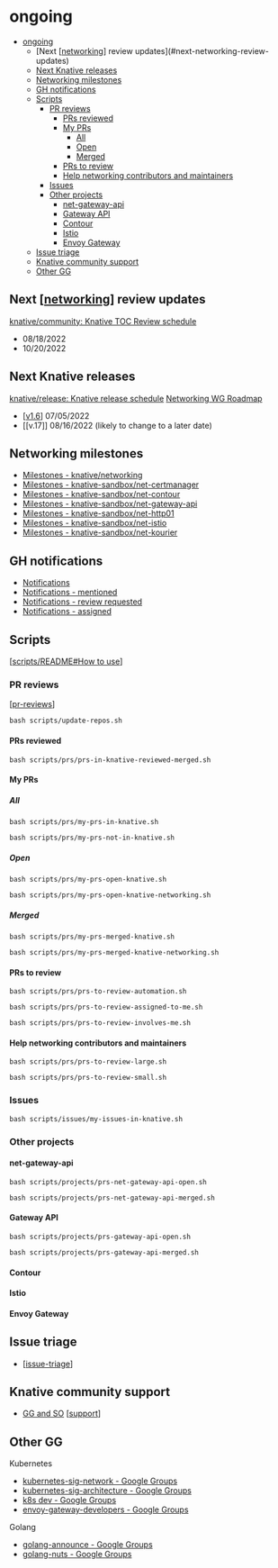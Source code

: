 # ongoing

- [ongoing](#ongoing)
  - [Next [[networking]] review updates](#next-networking-review-updates)
  - [Next Knative releases](#next-knative-releases)
  - [Networking milestones](#networking-milestones)
  - [GH notifications](#gh-notifications)
  - [Scripts](#scripts)
    - [PR reviews](#pr-reviews)
      - [PRs reviewed](#prs-reviewed)
      - [My PRs](#my-prs)
        - [All](#all)
        - [Open](#open)
        - [Merged](#merged)
      - [PRs to review](#prs-to-review)
      - [Help networking contributors and maintainers](#help-networking-contributors-and-maintainers)
    - [Issues](#issues)
    - [Other projects](#other-projects)
      - [net-gateway-api](#net-gateway-api)
      - [Gateway API](#gateway-api)
      - [Contour](#contour)
      - [Istio](#istio)
      - [Envoy Gateway](#envoy-gateway)
  - [Issue triage](#issue-triage)
  - [Knative community support](#knative-community-support)
  - [Other GG](#other-gg)

## Next [[networking]] review updates
[knative/community: Knative TOC Review schedule](https://github.com/knative/community/blob/main/mechanics/TOC-REVIEW.schedule)

- 08/18/2022
- 10/20/2022

## Next Knative releases
[knative/release: Knative release schedule](https://github.com/knative/release#release-schedule)
[Networking WG Roadmap](https://github.com/orgs/knative/projects/32/views/2?visibleFields=%5B%22Title%22%2C%22Assignees%22%2C%22Milestone%22%2C%22Status%22%2C%22Repository%22%2C%22Linked+Pull+Requests%22%5D&sortedBy%5Bdirection%5D=desc&sortedBy%5BcolumnId%5D=Milestone)

- [[v1.6]] 07/05/2022
- [[v.17]] 08/16/2022 (likely to change to a later date)

## Networking milestones
- [Milestones - knative/networking](https://github.com/knative/networking/milestones)
- [Milestones - knative-sandbox/net-certmanager](https://github.com/knative-sandbox/net-certmanager/milestones?with_issues=no)
- [Milestones - knative-sandbox/net-contour](https://github.com/knative-sandbox/net-contour/milestones)
- [Milestones - knative-sandbox/net-gateway-api](https://github.com/knative-sandbox/net-gateway-api/milestones)
- [Milestones - knative-sandbox/net-http01](https://github.com/knative-sandbox/net-http01/milestones?with_issues=no)
- [Milestones - knative-sandbox/net-istio](https://github.com/knative-sandbox/net-istio/milestones)
- [Milestones - knative-sandbox/net-kourier](https://github.com/knative-sandbox/net-kourier/milestones)

## GH notifications
- [Notifications](https://github.com/notifications?query=is%3Aunread)
- [Notifications - mentioned](https://github.com/notifications?query=reason%3Amention)
- [Notifications - review requested](https://github.com/notifications?query=reason%3Areview-requested)
- [Notifications - assigned](https://github.com/notifications?query=reason%3Aassign)

## Scripts
[[scripts/README#How to use]]
### PR reviews
[[pr-reviews]]
```
bash scripts/update-repos.sh
```
#### PRs reviewed
```
bash scripts/prs/prs-in-knative-reviewed-merged.sh
```

#### My PRs
##### All
```
bash scripts/prs/my-prs-in-knative.sh
```
```
bash scripts/prs/my-prs-not-in-knative.sh
```

##### Open
```
bash scripts/prs/my-prs-open-knative.sh
```
```
bash scripts/prs/my-prs-open-knative-networking.sh
```

##### Merged
```
bash scripts/prs/my-prs-merged-knative.sh
```
```
bash scripts/prs/my-prs-merged-knative-networking.sh
```

#### PRs to review
```
bash scripts/prs/prs-to-review-automation.sh
```
```
bash scripts/prs/prs-to-review-assigned-to-me.sh
```
```
bash scripts/prs/prs-to-review-involves-me.sh
```
#### Help networking contributors and maintainers
```
bash scripts/prs/prs-to-review-large.sh
```
```
bash scripts/prs/prs-to-review-small.sh
```

### Issues
```
bash scripts/issues/my-issues-in-knative.sh
```

### Other projects
#### net-gateway-api
```
bash scripts/projects/prs-net-gateway-api-open.sh
```
```
bash scripts/projects/prs-net-gateway-api-merged.sh
```
#### Gateway API
```
bash scripts/projects/prs-gateway-api-open.sh
```
```
bash scripts/projects/prs-gateway-api-merged.sh
```

#### Contour

#### Istio

#### Envoy Gateway

## Issue triage
- [[issue-triage]]

## Knative community support
- [GG and SO](https://raindrop.io/carlisia/community-support-24917036) [[support]]

## Other GG
Kubernetes
- [kubernetes-sig-network - Google Groups](https://groups.google.com/g/kubernetes-sig-network)
- [kubernetes-sig-architecture - Google Groups](https://groups.google.com/g/kubernetes-sig-architecture)
- [k8s dev - Google Groups](https://groups.google.com/a/kubernetes.io/g/dev)
- [envoy-gateway-developers - Google Groups](https://groups.google.com/g/envoy-gateway-developers)

Golang
- [golang-announce - Google Groups](https://groups.google.com/g/golang-announce)
- [golang-nuts - Google Groups](https://groups.google.com/g/golang-nuts)

[//begin]: # "Autogenerated link references for markdown compatibility"
[networking]: networking.md "networking"
[v1.6]: ../contributions/v1.6.md "v1.6"
[scripts/README#How to use]: ../scripts/README.md "scripts"
[pr-reviews]: ../contributions/pr-reviews.md "pr reviews"
[issue-triage]: ../contributions/issue-triage.md "issue triage"
[support]: support.md "support"
[//end]: # "Autogenerated link references"